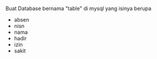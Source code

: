 Buat Database bernama "table" di mysql yang isinya berupa

- absen
- nisn
- nama
- hadir
- izin
- sakit
